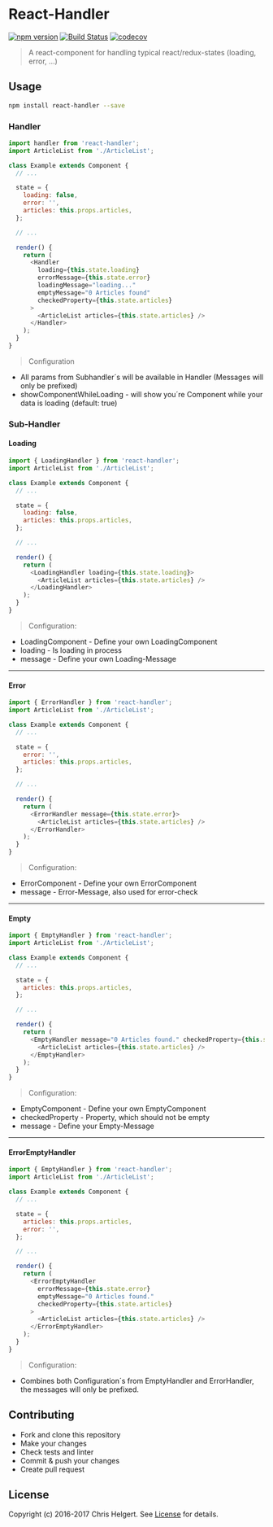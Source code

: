 # React-Handler

[![npm version](https://badge.fury.io/js/react-handler.svg)](https://badge.fury.io/js/react-handler)
[![Build Status](https://travis-ci.org/chrishelgert/react-handler.svg?branch=master)](https://travis-ci.org/chrishelgert/react-handler)
[![codecov](https://codecov.io/gh/chrishelgert/react-handler/branch/master/graph/badge.svg)](https://codecov.io/gh/chrishelgert/react-handler)

> A react-component for handling typical react/redux-states (loading, error, ...)

## Usage

```bash
npm install react-handler --save
```

### Handler

```javascript
import handler from 'react-handler';
import ArticleList from './ArticleList';

class Example extends Component {
  // ...

  state = {
    loading: false,
    error: '',
    articles: this.props.articles,
  };

  // ...

  render() {
    return (
      <Handler
        loading={this.state.loading}
        errorMessage={this.state.error}
        loadingMessage="loading..."
        emptyMessage="0 Articles found"
        checkedProperty={this.state.articles}
      >
        <ArticleList articles={this.state.articles} />
      </Handler>
    );
  }
}
```

> Configuration
* All params from Subhandler´s will be available in Handler (Messages will only be prefixed)
* showComponentWhileLoading - will show you´re Component while your data is loading (default: true)

### Sub-Handler

#### Loading

```javascript
import { LoadingHandler } from 'react-handler';
import ArticleList from './ArticleList';

class Example extends Component {
  // ...

  state = {
    loading: false,
    articles: this.props.articles,
  };

  // ...

  render() {
    return (
      <LoadingHandler loading={this.state.loading}>
        <ArticleList articles={this.state.articles} />
      </LoadingHandler>
    );
  }
}
```

> Configuration:
* LoadingComponent - Define your own LoadingComponent
* loading - Is loading in process
* message - Define your own Loading-Message

***

#### Error

```javascript
import { ErrorHandler } from 'react-handler';
import ArticleList from './ArticleList';

class Example extends Component {
  // ...

  state = {
    error: '',
    articles: this.props.articles,
  };

  // ...

  render() {
    return (
      <ErrorHandler message={this.state.error}>
        <ArticleList articles={this.state.articles} />
      </ErrorHandler>
    );
  }
}
```

> Configuration:
* ErrorComponent - Define your own ErrorComponent
* message - Error-Message, also used for error-check

***

#### Empty

```javascript
import { EmptyHandler } from 'react-handler';
import ArticleList from './ArticleList';

class Example extends Component {
  // ...

  state = {
    articles: this.props.articles,
  };

  // ...

  render() {
    return (
      <EmptyHandler message="0 Articles found." checkedProperty={this.state.articles}>
        <ArticleList articles={this.state.articles} />
      </EmptyHandler>
    );
  }
}
```

> Configuration:
* EmptyComponent - Define your own EmptyComponent
* checkedProperty - Property, which should not be empty
* message - Define your Empty-Message

***

#### ErrorEmptyHandler

```javascript
import { EmptyHandler } from 'react-handler';
import ArticleList from './ArticleList';

class Example extends Component {
  // ...

  state = {
    articles: this.props.articles,
    error: '',
  };

  // ...

  render() {
    return (
      <ErrorEmptyHandler
        errorMessage={this.state.error}
        emptyMessage="0 Articles found."
        checkedProperty={this.state.articles}
      >
        <ArticleList articles={this.state.articles} />
      </ErrorEmptyHandler>
    );
  }
}
```

> Configuration:
* Combines both Configuration´s from EmptyHandler and ErrorHandler, the messages will only be prefixed.

## Contributing

* Fork and clone this repository
* Make your changes
* Check tests and linter
* Commit & push your changes
* Create pull request

## License
Copyright (c) 2016-2017 Chris Helgert. See [License](./LICENSE) for details.
